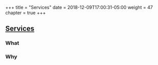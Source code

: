 +++
title = "Services"
date = 2018-12-09T17:00:31-05:00
weight = 47
chapter = true
+++

## [Services](https://kubernetes.io/docs/concepts/services-networking/service/)


### What


### Why


